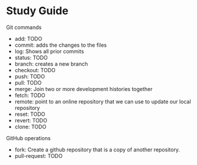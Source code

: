 # Study Guide

Git commands
- add: TODO
- commit: adds the changes to the files
- log: Shows all prior commits
- status: TODO
- branch: creates a new branch
- checkout: TODO
- push: TODO
- pull: TODO
- merge: Join two or more development histories together
- fetch: TODO
- remote: point to an online repository that we can use to update our local repository
- reset: TODO
- revert: TODO
- clone: TODO

GitHub operations
- fork: Create a github repository that is a copy of another repository.
- pull-request: TODO
